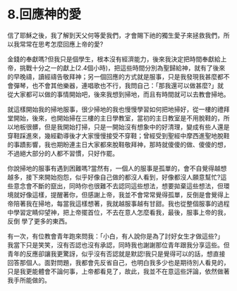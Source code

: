 # 8.回應神的愛

信了耶穌之後，我了解到天父何等愛我們，才會賜下祂的獨生愛子來拯救我們，所以我常常在思考怎麼回應上帝的愛?

金錢的奉獻嗎?但我只是個學生，根本沒有經濟能力，後來我決定把時間奉獻給上帝，挑戰十分之一的獻上(2.4個小時)，把這些時間分別為聖歸給神，就有了後來的早晚禱，讀經禱告敬拜神；另一個回應的方式就是服事，只是我發現我甚麼都不會彈琴，也不會其他樂器，連唱歌也不行，我問自己：「那我還可以做甚麼?」就從大家都可以做的事情開始吧，後來我想到掃地，而且有時間就可以去教會掃地。

就這樣開始我的掃地服事，很少掃地的我也慢慢學習如何把地掃好，從一樓的禮拜堂開始，後來，也開始掃在三樓的主日學教室，當初的主日教室是不用脫鞋的，所以地板很髒，但是我開始打掃，只是一開始沒有想象中的好清理，變成有些人還是穿鞋踩進來，幾經勸導後才大家慢慢接受不穿鞋；曾經受到聖經中摩西進聖地脫鞋的事蹟影響，我也期盼連主日大家都來脫鞋敬拜神，那時就傻傻的做、傻傻的想，不過絕大部分的人都不習慣，只好作罷。

你說掃地的服事有遇到困難嗎?當然有，一個人的服事是孤單的，會不自覺得越想越多，接下來開始抱怨，似乎好像自己做的都沒人看到，好像都沒人願意幫忙?這些意念會不斷的竄出，同時你也很難不去認同這些想法，想要拋棄這些想法，但環境就好像這樣，提醒著你，但感謝上帝，我並不會常常覺得孤單，反倒是會覺得上帝陪著我在掃地，每當我這樣想著，我就越服事越有甘甜。我也從整個服事的過程中學習定睛仰望神，把上帝擺首位，不去在意人怎麼看我，最後，服事上帝的我，反倒
學了更多的東西。

有一次，有位教會青年跑來問我：「小白，有人說你是為了討好女生才做這些?」我當下只是笑笑，沒有否認也沒有承認，同時我也謝謝那位青年跟我分享這些。但青年的反應卻讓我更驚訝，似乎沒有否認就是默認!我只是覺得可以的話，想直接回答那個人。面對問題，我都會先反省自己，也明白我多少也是期待別人看見的，只是我更能體會不論何事，上帝都看見了，故此，我並不在意這些評論，依然做著我手所能做的。


